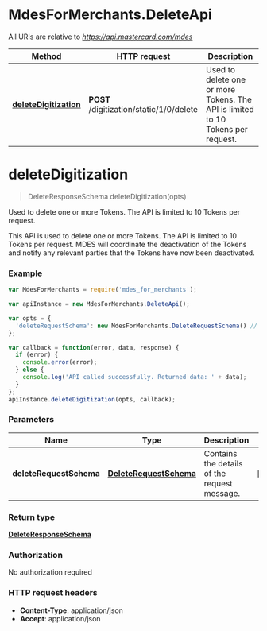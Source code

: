 # MdesForMerchants.DeleteApi

All URIs are relative to *https://api.mastercard.com/mdes*

Method | HTTP request | Description
------------- | ------------- | -------------
[**deleteDigitization**](DeleteApi.md#deleteDigitization) | **POST** /digitization/static/1/0/delete | Used to delete one or more Tokens. The API is limited to 10 Tokens per request.


<a name="deleteDigitization"></a>
# **deleteDigitization**
> DeleteResponseSchema deleteDigitization(opts)

Used to delete one or more Tokens. The API is limited to 10 Tokens per request.

This API is used to delete one or more Tokens.  The API is limited to 10 Tokens per request. MDES will coordinate the deactivation of the Tokens and notify any relevant parties that the Tokens have now been deactivated. 

### Example
```javascript
var MdesForMerchants = require('mdes_for_merchants');

var apiInstance = new MdesForMerchants.DeleteApi();

var opts = { 
  'deleteRequestSchema': new MdesForMerchants.DeleteRequestSchema() // DeleteRequestSchema | Contains the details of the request message. 
};

var callback = function(error, data, response) {
  if (error) {
    console.error(error);
  } else {
    console.log('API called successfully. Returned data: ' + data);
  }
};
apiInstance.deleteDigitization(opts, callback);
```

### Parameters

Name | Type | Description  | Notes
------------- | ------------- | ------------- | -------------
 **deleteRequestSchema** | [**DeleteRequestSchema**](DeleteRequestSchema.md)| Contains the details of the request message.  | [optional] 

### Return type

[**DeleteResponseSchema**](DeleteResponseSchema.md)

### Authorization

No authorization required

### HTTP request headers

 - **Content-Type**: application/json
 - **Accept**: application/json


